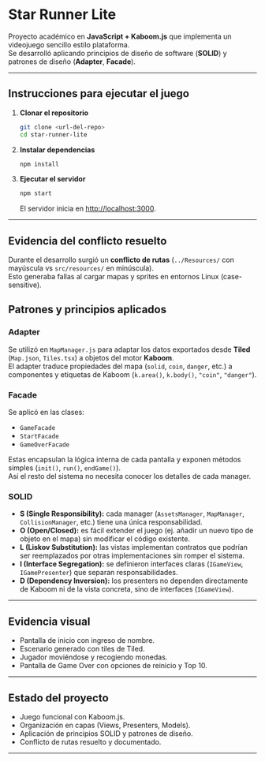 # Star Runner Lite

Proyecto académico en **JavaScript + Kaboom.js** que implementa un videojuego sencillo estilo plataforma.  
Se desarrolló aplicando principios de diseño de software (**SOLID**) y patrones de diseño (**Adapter**, **Facade**).

---

## Instrucciones para ejecutar el juego

1. **Clonar el repositorio**
   ```bash
   git clone <url-del-repo>
   cd star-runner-lite
   ```

2. **Instalar dependencias**

   ```bash
   npm install
   ```

3. **Ejecutar el servidor**

   ```bash
   npm start
   ```

   El servidor inicia en [http://localhost:3000](http://localhost:3000).

---
## Evidencia del conflicto resuelto

Durante el desarrollo surgió un **conflicto de rutas** (`../Resources/` con mayúscula vs `src/resources/` en minúscula).  
Esto generaba fallas al cargar mapas y sprites en entornos Linux (case-sensitive).


## Patrones y principios aplicados

### Adapter

Se utilizó en `MapManager.js` para adaptar los datos exportados desde **Tiled** (`Map.json`, `Tiles.tsx`) a objetos del motor **Kaboom**.  
El adapter traduce propiedades del mapa (`solid`, `coin`, `danger`, etc.) a componentes y etiquetas de Kaboom (`k.area()`, `k.body()`, `"coin"`, `"danger"`).

### Facade

Se aplicó en las clases:

* `GameFacade`
* `StartFacade`
* `GameOverFacade`

Estas encapsulan la lógica interna de cada pantalla y exponen métodos simples (`init()`, `run()`, `endGame()`).  
Así el resto del sistema no necesita conocer los detalles de cada manager.

### SOLID

* **S (Single Responsibility):** cada manager (`AssetsManager`, `MapManager`, `CollisionManager`, etc.) tiene una única responsabilidad.
* **O (Open/Closed):** es fácil extender el juego (ej. añadir un nuevo tipo de objeto en el mapa) sin modificar el código existente.
* **L (Liskov Substitution):** las vistas implementan contratos que podrían ser reemplazados por otras implementaciones sin romper el sistema.
* **I (Interface Segregation):** se definieron interfaces claras (`IGameView`, `IGamePresenter`) que separan responsabilidades.
* **D (Dependency Inversion):** los presenters no dependen directamente de Kaboom ni de la vista concreta, sino de interfaces (`IGameView`).

---

## Evidencia visual

* Pantalla de inicio con ingreso de nombre.
* Escenario generado con tiles de Tiled.
* Jugador moviéndose y recogiendo monedas.
* Pantalla de Game Over con opciones de reinicio y Top 10.

---

## Estado del proyecto

* Juego funcional con Kaboom.js.
* Organización en capas (Views, Presenters, Models).
* Aplicación de principios SOLID y patrones de diseño.
* Conflicto de rutas resuelto y documentado.

---
